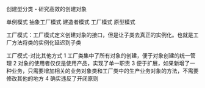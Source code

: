 创建型分类 - 研究高效的创建对象

单例模式
抽象工厂模式
建造者模式
工厂模式
原型模式


工厂模式：工厂模式定义创建对象的接口，但是让子类去真正的实例化。也就是工厂方法将类的实例化延迟到子类

工厂模式-对比其他方式
1 工厂类集中了所有对象的创建，便于对象创建的统一管理
2 对象的使用者仅仅是使用产品，实现了单一职责
3 便于扩展，如果新增了一种业务，只需要增加相关的业务对象类和工厂类中的生产业务对象的方法，不需要修改其他的地方
4 确实违反了开闭原则